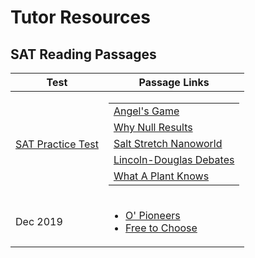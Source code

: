 # Tutor Resources

## SAT Reading Passages


| Test      | Passage Links |
| ----------- | ----------- |
| [SAT Practice Test][pt8] | <table><tbody><tr><td>[Angel's Game][angelsgame]</td></tr><tr><td>[Why Null Results][whynullresults]</td></tr><tr><td>[Salt Stretch Nanoworld][saltstretch]</td></tr><tr><td>[Lincoln-Douglas Debates][lincolndouglas]</td></tr><tr><td>[What A Plant Knows][plantknows]</td></tr></tbody></table>  |
| Dec 2019  | <ul><li>[O' Pioneers][cathers]</li><li>[Free to Choose][freetochoose]</li></ul>|

[pt8]: https://collegereadiness.collegeboard.org/pdf/sat-practice-test-8.pdf
[angelsgame]: https://kingauthor.net/books/Carlos%20Ruiz%20Zafon/The%20Angel's%20Game/The%20Angel's%20Game%20-%20Carlos%20Ruiz%20Zafon.pdf
[whynullresults]: http://emiguel.econ.berkeley.edu/wordpress/wp-content/uploads/2020/11/Science_-_Why_Null_Results_Rarely_See_the_Light_of_Day.pdf
[saltstretch]: https://www.sciencenews.org/article/salt-stretches-nanoworld
[lincolndouglas]: https://www.nps.gov/liho/learn/historyculture/debates.htm
[plantknows]: https://cdn.waterstones.com/special/pdf/9781851689101.pdf

[cathers]: https://www.gutenberg.org/files/24/24-h/24-h.htm
[freetochoose]: http://www.proglocode.unam.mx/sites/proglocode.unam.mx/files/docencia/Milton%20y%20Rose%20Friedman%20-%20Free%20to%20Choose.pdf